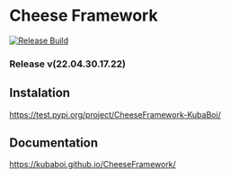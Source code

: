 # Cheese Framework

[![Release Build](https://github.com/KubaBoi/CheeseFramework/actions/workflows/realeaseDate.yml/badge.svg?branch=main)](https://github.com/KubaBoi/CheeseFramework/actions/workflows/realeaseDate.yml)

### Release v(22.04.30.17.22)

## Instalation

https://test.pypi.org/project/CheeseFramework-KubaBoi/

## Documentation

https://kubaboi.github.io/CheeseFramework/